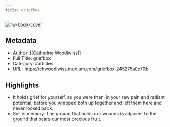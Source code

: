 ```yaml
---
title: griefbox
---
```

![rw-book-cover](https://readwise-assets.s3.amazonaws.com/static/images/article4.6bc1851654a0.png)

## Metadata
- Author: [[Catherine Woodiwiss]]
- Full Title: griefbox
- Category: #articles
- URL: https://chwoodiwiss.medium.com/griefbox-245275a0e70b

## Highlights
- It holds grief for yourself, as you were then, in your raw pain and radiant potential, before you wrapped both up together and left them here and never looked back.
- Soil is memory. The ground that holds our wounds is adjacent to the ground that bears our most precious fruit.
